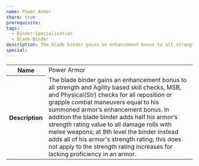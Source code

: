 ```yaml
---
name: Power Armor
share: true
prerequisite: 
tags:
  - Binder-Specialization
  - Blade-Binder
description: The blade binder gains an enhancement bonus to all strength and Agility based skill checks, MSB, and Physical(Str) checks for all reposition or grapple combat maneuvers equal to his summoned armor’s enhancement bonus. In addition the blade binder adds half his armor’s strength rating value to all damage rolls with melee weapons; at 8th level the binder instead adds all of his armor's strength rating; this does not apply to the strength rating increases for lacking proficiency in an armor.
special: 
---
```

<p><span dir="ltr" style="overflow-x: auto;"><table><tbody><tr><th dir="ltr">Name</th><td dir="ltr">Power Armor</td></tr><tr><th dir="ltr">Description</th><td dir="ltr">The blade binder gains an enhancement bonus to all strength and Agility based skill checks, MSB, and Physical(Str) checks for all reposition or grapple combat maneuvers equal to his summoned armor’s enhancement bonus. In addition the blade binder adds half his armor’s strength rating value to all damage rolls with melee weapons; at 8th level the binder instead adds all of his armor's strength rating; this does not apply to the strength rating increases for lacking proficiency in an armor.</td></tr></tbody></table></span></p>